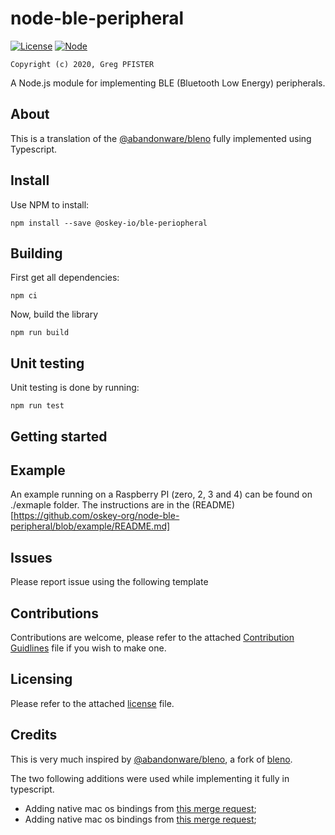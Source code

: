 # node-ble-peripheral

[![License](https://img.shields.io/badge/license-MIT-blue.svg)](LICENSE.md)
[![Node](https://img.shields.io/badge/node->=12-darkgreen.svg)](https://flutter.dev/)

`Copyright (c) 2020, Greg PFISTER`

A Node.js module for implementing BLE (Bluetooth Low Energy) peripherals.

## About

This is a translation of the [@abandonware/bleno](https://github.com/abandonware/bleno) fully implemented using Typescript.

## Install

Use NPM to install:

```
npm install --save @oskey-io/ble-periopheral
```

## Building

First get all dependencies:

```
npm ci
```

Now, build the library

```
npm run build
```

## Unit testing

Unit testing is done by running:

```
npm run test
```

## Getting started

## Example

An example running on a Raspberry PI (zero, 2, 3 and 4) can be found on ./exmaple folder. The instructions are in the (README)[https://github.com/oskey-org/node-ble-peripheral/blob/example/README.md]

## Issues

Please report issue using the following template

## Contributions

Contributions are welcome, please refer to the attached [Contribution Guidlines](CONTRIBUTING.md) file if you wish to make one.

## Licensing

Please refer to the attached [license](LICENSE.md) file.

## Credits

This is very much inspired by [@abandonware/bleno](https://github.com/abandonware/bleno), a fork of [bleno](https://github.com/noble/bleno).

The two following additions were used while implementing it fully in typescript.

- Adding native mac os bindings from [this merge request](https://github.com/ptx2/bleno/tree/native-macos-bindings);
- Adding native mac os bindings from [this merge request](https://github.com/ptx2/bleno/tree/native-macos-bindings);
